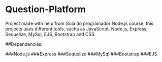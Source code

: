 # Question-Platform
Project made with help from Guia do programador Node.js course, this projects uses different tools, sucha as JavaScript, Node.js, Express, Sequelize, MySql, EJS, Bootstrap and CSS.

##Dependencies:

###Node.js
###Express
###Sequelize
###MySql
###Bootstrap
###EJS
